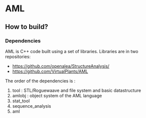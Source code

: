 # AML

## How to build?

### Dependencies
AML is C++ code built using a set of libraries.
Libraries are in two repositories:
* https://github.com/openalea/StructureAnalysis/
* https://github.com/VirtualPlants/AML

The order of the dependencies is :
1. tool : STL/Roguewaave and file system and basic datastructure
2. amlobj : object system of the AML language
3. stat_tool
4. sequence_analysis
5. aml

